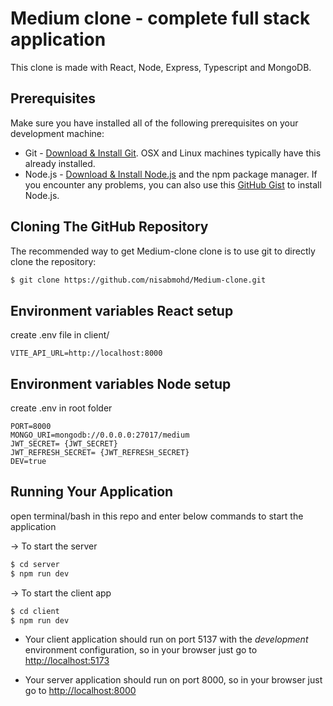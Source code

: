 # Medium clone - complete full stack application

This clone is made with React, Node, Express, Typescript and MongoDB.

## Prerequisites

Make sure you have installed all of the following prerequisites on your development machine:

- Git - [Download & Install Git](https://git-scm.com/downloads). OSX and Linux machines typically have this already installed.
- Node.js - [Download & Install Node.js](https://nodejs.org/en/download/) and the npm package manager. If you encounter any problems, you can also use this [GitHub Gist](https://gist.github.com/isaacs/579814) to install Node.js.

## Cloning The GitHub Repository

The recommended way to get Medium-clone clone is to use git to directly clone the repository:

```bash
$ git clone https://github.com/nisabmohd/Medium-clone.git
```

## Environment variables React setup

create .env file in client/

```
VITE_API_URL=http://localhost:8000
```

## Environment variables Node setup

create .env in root folder

```
PORT=8000
MONGO_URI=mongodb://0.0.0.0:27017/medium
JWT_SECRET= {JWT_SECRET}
JWT_REFRESH_SECRET= {JWT_REFRESH_SECRET}
DEV=true
```

## Running Your Application

open terminal/bash in this repo and enter below commands to start the application

&#8594; To start the server

```bash
$ cd server
$ npm run dev
```

&#8594; To start the client app

```bash
$ cd client
$ npm run dev
```

- Your client application should run on port 5137 with the _development_ environment configuration, so in your browser just go to [http://localhost:5173](http://localhost:5173)

- Your server application should run on port 8000, so in your browser just go to [http://localhost:8000](http://localhost:8000)
